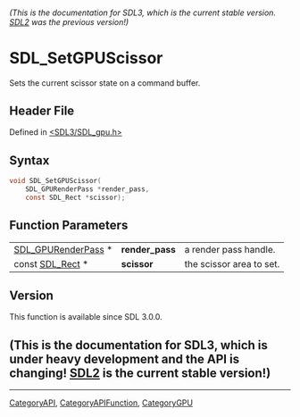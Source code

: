 ###### (This is the documentation for SDL3, which is the current stable version. [SDL2](https://wiki.libsdl.org/SDL2/) was the previous version!)
# SDL_SetGPUScissor

Sets the current scissor state on a command buffer.

## Header File

Defined in [<SDL3/SDL_gpu.h>](https://github.com/libsdl-org/SDL/blob/main/include/SDL3/SDL_gpu.h)

## Syntax

```c
void SDL_SetGPUScissor(
    SDL_GPURenderPass *render_pass,
    const SDL_Rect *scissor);
```

## Function Parameters

|                                          |                 |                          |
| ---------------------------------------- | --------------- | ------------------------ |
| [SDL_GPURenderPass](SDL_GPURenderPass) * | **render_pass** | a render pass handle.    |
| const [SDL_Rect](SDL_Rect) *             | **scissor**     | the scissor area to set. |

## Version

This function is available since SDL 3.0.0.

## (This is the documentation for SDL3, which is under heavy development and the API is changing! [SDL2](https://wiki.libsdl.org/SDL2/) is the current stable version!)



----
[CategoryAPI](CategoryAPI), [CategoryAPIFunction](CategoryAPIFunction), [CategoryGPU](CategoryGPU)

